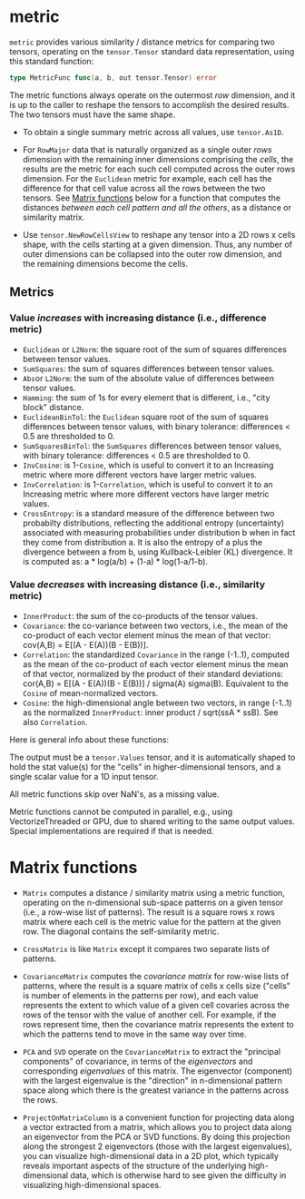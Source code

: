 # metric

`metric` provides various similarity / distance metrics for comparing two tensors, operating on the `tensor.Tensor` standard data representation, using this standard function:
```Go
type MetricFunc func(a, b, out tensor.Tensor) error
```

The metric functions always operate on the outermost _row_ dimension, and it is up to the caller to reshape the tensors to accomplish the desired results. The two tensors must have the same shape.

* To obtain a single summary metric across all values, use `tensor.As1D`.

* For `RowMajor` data that is naturally organized as a single outer _rows_ dimension with the remaining inner dimensions comprising the _cells_, the results are the metric for each such cell computed across the outer rows dimension.  For the `Euclidean` metric for example, each cell has the difference for that cell value across all the rows between the two tensors. See [Matrix functions](#matrix-functions) below for a function that computes the distances _between each cell pattern and all the others_, as a distance or similarity matrix.

* Use `tensor.NewRowCellsView` to reshape any tensor into a 2D rows x cells shape, with the cells starting at a given dimension. Thus, any number of outer dimensions can be collapsed into the outer row dimension, and the remaining dimensions become the cells.

## Metrics

### Value _increases_ with increasing distance (i.e., difference metric)

* `Euclidean` or `L2Norm`: the square root of the sum of squares differences between tensor values.
* `SumSquares`:  the sum of squares differences between tensor values.
* `Abs`or `L2Norm`: the sum of the absolute value of differences between tensor values.
* `Hamming`: the sum of 1s for every element that is different, i.e., "city block" distance.
* `EuclideanBinTol`:  the `Euclidean` square root of the sum of squares differences between tensor values, with binary tolerance: differences < 0.5 are thresholded to 0.
* `SumSquaresBinTol`: the `SumSquares` differences between tensor values,  with binary tolerance: differences < 0.5 are thresholded to 0.
* `InvCosine`: is 1-`Cosine`, which is useful to convert it to an Increasing metric where more different vectors have larger metric values.
* `InvCorrelation`: is 1-`Correlation`, which is useful to convert it to an Increasing metric where more different vectors have larger metric values.
* `CrossEntropy`: is a standard measure of the difference between two probabilty distributions, reflecting the additional entropy (uncertainty) associated with measuring probabilities under distribution b when in fact they come from distribution a.  It is also the entropy of a plus the divergence between a from b, using Kullback-Leibler (KL) divergence.  It is computed as: a * log(a/b) + (1-a) * log(1-a/1-b).

### Value _decreases_ with increasing distance (i.e., similarity metric)

* `InnerProduct`:  the sum of the co-products of the tensor values.
* `Covariance`: the co-variance between two vectors, i.e., the mean of the co-product of each vector element minus the mean of that vector: cov(A,B) = E[(A - E(A))(B - E(B))].
* `Correlation`: the standardized `Covariance` in the range (-1..1), computed as the mean of the co-product of each vector element minus the mean of that vector, normalized by the product of their standard deviations: cor(A,B) = E[(A - E(A))(B - E(B))] / sigma(A) sigma(B). Equivalent to the `Cosine` of mean-normalized vectors.
* `Cosine`: the high-dimensional angle between two vectors, in range (-1..1) as the normalized `InnerProduct`: inner product / sqrt(ssA * ssB).  See also `Correlation`.

Here is general info about these functions:

The output must be a `tensor.Values` tensor, and it is automatically shaped to hold the stat value(s) for the "cells" in higher-dimensional tensors, and a single scalar value for a 1D input tensor.

All metric functions skip over NaN's, as a missing value.

Metric functions cannot be computed in parallel, e.g., using VectorizeThreaded or GPU, due to shared writing to the same output values.  Special implementations are required if that is needed.

# Matrix functions

* `Matrix` computes a distance / similarity matrix using a metric function, operating on the n-dimensional sub-space patterns on a given tensor (i.e., a row-wise list of patterns). The result is a square rows x rows matrix where each cell is the metric value for the pattern at the given row. The diagonal contains the self-similarity metric.

* `CrossMatrix` is like `Matrix` except it compares two separate lists of patterns.

* `CovarianceMatrix` computes the _covariance matrix_ for row-wise lists of patterns, where the result is a square matrix of cells x cells size ("cells" is number of elements in the patterns per row), and each value represents the extent to which value of a given cell covaries across the rows of the tensor with the value of another cell. For example, if the rows represent time, then the covariance matrix represents the extent to which the patterns tend to move in the same way over time.

* `PCA` and `SVD` operate on the `CovarianceMatrix` to extract the "principal components" of covariance, in terms of the _eigenvectors_ and corresponding _eigenvalues_ of this matrix. The eigenvector (component) with the largest eigenvalue is the "direction" in n-dimensional pattern space along which there is the greatest variance in the patterns across the rows.

* `ProjectOnMatrixColumn` is a convenient function for projecting data along a vector extracted from a matrix, which allows you to project data along an eigenvector from the PCA or SVD functions. By doing this projection along the strongest 2 eigenvectors (those with the largest eigenvalues), you can visualize high-dimensional data in a 2D plot, which typically reveals important aspects of the structure of the underlying high-dimensional data, which is otherwise hard to see given the difficulty in visualizing high-dimensional spaces.



